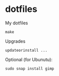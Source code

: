 # dotfiles
My dotfiles

```
make
```

Upgrades

```
updateorinstall ...
```

Optional (for Ubunutu):

```
sudo snap install gimp
```
